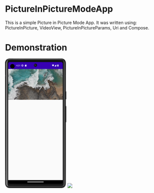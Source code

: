 # PictureInPictureModeApp

This is a simple Picture in Picture Mode App. It was written using: PictureInPicture, VideoView, PictureInPictureParams, Uri and Compose. 

# Demonstration

<img src="READMEImages/screen1.png" width="200"> <img src="READMEImages/demonstration.gif" width="190">
